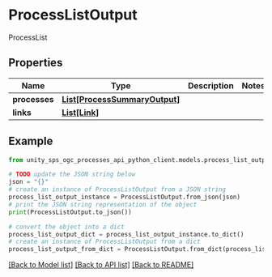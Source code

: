 # ProcessListOutput

ProcessList

## Properties

Name | Type | Description | Notes
------------ | ------------- | ------------- | -------------
**processes** | [**List[ProcessSummaryOutput]**](ProcessSummaryOutput.md) |  |
**links** | [**List[Link]**](Link.md) |  |

## Example

```python
from unity_sps_ogc_processes_api_python_client.models.process_list_output import ProcessListOutput

# TODO update the JSON string below
json = "{}"
# create an instance of ProcessListOutput from a JSON string
process_list_output_instance = ProcessListOutput.from_json(json)
# print the JSON string representation of the object
print(ProcessListOutput.to_json())

# convert the object into a dict
process_list_output_dict = process_list_output_instance.to_dict()
# create an instance of ProcessListOutput from a dict
process_list_output_from_dict = ProcessListOutput.from_dict(process_list_output_dict)
```
[[Back to Model list]](../README.md#documentation-for-models) [[Back to API list]](../README.md#documentation-for-api-endpoints) [[Back to README]](../README.md)
